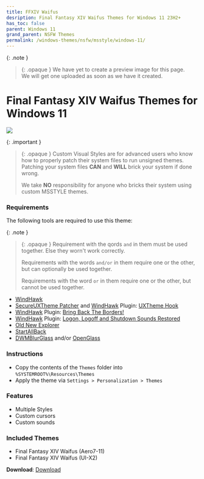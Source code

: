 ```yaml
---
title: FFXIV Waifus
desription: Final Fantasy XIV Waifus Themes for Windows 11 23H2+
has_toc: false
parent: Windows 11
grand_parent: NSFW Themes
permalink: /windows-themes/nsfw/msstyle/windows-11/
---
```


{: .note }
> {: .opaque }
> We have yet to create a preview image for this page.  
> We will get one uploaded as soon as we have it created.

Final Fantasy XIV Waifus Themes for Windows 11
===============================

![][Preview]

{: .important }
> {: .opaque }
> Custom Visual Styles are for advanced users who know how to properly patch their system files to run unsigned themes. 
> Patching your system files **CAN** and **WILL** brick your system if done wrong.
>
> We take **NO** responsibility for anyone who bricks their system using custom MSSTYLE themes.


### Requirements
The following tools are required to use this theme:

{: .note }
> {: .opaque }
> Requirement with the qords `and` in them must be used together. Else they worn't work correctly.
> 
> Requirements with the words `and/or` in them require one or the other, but can optionally be used together.
> 
> Requirements with the word `or` in them require one or the other, but cannot be used together.

*   [WindHawk][WindHawk]
*   [SecureUXTheme Patcher][SecureUXTheme] and [WindHawk][WindHawk] Plugin: [UXTheme Hook][UXThemeHook]
*   [WindHawk][WindHawk] Plugin: [Bring Back The Borders!][BringBackTheBorders]
*   [WindHawk][WindHawk] Plugin: [Logon, Logoff and Shutdown Sounds Restored][SoundsRestored]
*   [Old New Explorer][OldNewExplorer]
*   [StartAllBack][StartAllBack]
*   [DWMBlurGlass][DWMBlurGlass] and/or [OpenGlass][OpenGlass]


### Instructions

*   Copy the contents of the `Themes` folder into `%SYSTEMROOT%\Resources\Themes`
*   Apply the theme via `Settings > Personalization > Themes`


### Features

*   Multiple Styles
*   Custom cursors
*   Custom sounds


### Included Themes

*   Final Fantasy XIV Waifus (Aero7-11)
*   Final Fantasy XIV Waifus (UI-X2)


**Download**: [Download][Download]

<!-- ///////////////////////////////////////////////////////////////////////////////////////////////////////////////////////////////////////////////////// -->

[Preview]: /assets/images/themes/

[WindHawk]: https://windhawk.net/
[BringBackTheBorders]: https://windhawk.net/mods/w11-dwm-fix
[ResourceRedirect]: https://windhawk.net/mods/icon-resource-redirect/
[SoundsRestored]: https://windhawk.net/mods/logon-logoff-shutdown-sounds/
[SecureUXTheme]: https://github.com/namazso/SecureUxTheme/
[UXThemeHook]: https://windhawk.net/mods/uxtheme-hook/
[OldNewExplorer]: https://msfn.org/board/topic/170375-oldnewexplorer-119/
[DWMBlurGlass]: https://github.com/Maplespe/DWMBlurGlass
[StartAllBack]: https://www.startallback.com/
[OpenGlass]: https://virtualcustoms.net/showthread.php/88998-OpenGlass-Installer-22H2

[Download]: https://gitlab.com/the-back-room/visual-styles/windows-11/nsfw/final-fantasy-xiv-waifus/-/archive/main/final-fantasy-xiv-waifus-main.zip


<!-- ///////////////////////////////////////////////////////////////////////////////////////////////////////////////////////////////////////////////////// -->
